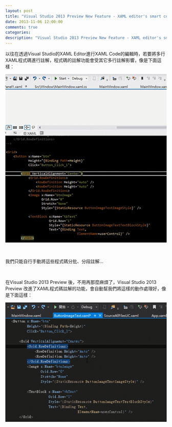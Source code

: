 ```yaml
---
layout: post
title: "Visual Studio 2013 Preview New Feature - XAML editor's smart commenting"
date: 2013-11-06 12:00:00
comments: true
categories: 
description: "Visual Studio 2013 Preview New Feature - XAML editor's smart commenting"
---
```

<p>
	以往在透過Visual Studio的XAML Editor進行XAML Code的編輯時，若要將多行XAML程式碼進行註解，程式碼的註解功能會受其它多行註解影響，像是下面這樣：</p>
<p>
	<img border="0" src="\images\posts\0d33d1ed-76e9-4291-b787-cc94b4ed04ea\2013829134341158.gif" /></p>
<p>
	 </p>
<p>
	我們只能自行手動將這些程式碼分批、分段註解...</p>
<p>
	 </p>
<p>
	在Visual Studio 2013 Preview 後，不用再那麼麻煩了，Visual Studio 2013 Preview 改進了XAML程式碼註解的功能，會自動幫我們將這樣的動作處理好，像是下面這樣：</p>
<p>
	<img border="0" src="\images\posts\0d33d1ed-76e9-4291-b787-cc94b4ed04ea\2013829134830908.gif" /></p>
